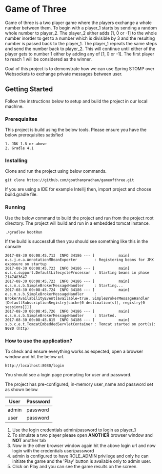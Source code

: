# Game of Three

Game of three is a two player game where the players exchange a whole number between them.
To begin with a player_1 starts by sending a random whole number to player_2. The player_2 either adds [1, 0 or -1]
to the whole number inorder to get to a number which is divisible by 3 and the resulting number is passed back to the
player_1. The player_1 repeats the same steps and send the number back to player_2. This will continue until either of
the player gets to number 1 either by adding any of [1, 0 or -1]. The first player to reach 1 will be considered
as the winner.

Goal of this project is to demonstrate how we can use Spring STOMP over Websockets to exchange private messages
between user.

## Getting Started

Follow the instructions below to setup and build the project in our local machine.

### Prerequisites

This project is build using the below tools. Please ensure you have the below prerequisites satisfied

```
1. JDK 1.8 or above
2. Gradle 4.1
```

### Installing

Clone and run the project using below commands.
```
git clone https://github.com/gouthampradhan/gameofthree.git

```
If you are using a IDE for example Intellij then, import project and choose build.gradle file.

### Running

Use the below command to build the project and run from the project root directory.
The project will build and run in a embedded tomcat instance.

```
./gradlew bootRun

```

If the build is successfull then you should see something like this in the console

```
2017-08-30 00:08:45.713  INFO 34186 --- [           main] o.s.j.e.a.AnnotationMBeanExporter        : Registering beans for JMX exposure on startup
2017-08-30 00:08:45.723  INFO 34186 --- [           main] o.s.c.support.DefaultLifecycleProcessor  : Starting beans in phase 2147483647
2017-08-30 00:08:45.723  INFO 34186 --- [           main] o.s.m.s.b.SimpleBrokerMessageHandler     : Starting...
2017-08-30 00:08:45.724  INFO 34186 --- [           main] o.s.m.s.b.SimpleBrokerMessageHandler     : BrokerAvailabilityEvent[available=true, SimpleBrokerMessageHandler [DefaultSubscriptionRegistry[cache[0 destination(s)], registry[0 sessions]]]]
2017-08-30 00:08:45.726  INFO 34186 --- [           main] o.s.m.s.b.SimpleBrokerMessageHandler     : Started.
2017-08-30 00:08:45.815  INFO 34186 --- [           main] s.b.c.e.t.TomcatEmbeddedServletContainer : Tomcat started on port(s): 8080 (http)
```


### How to use the application?

To check and ensure everything works as expected, open a browser window and hit the below url.

```
http://localhost:8080/login

```

You should see a login page prompting for user and password.

The project has pre-configured, in-memory user_name and password set as shown below.

| User | Password |
| --- | --- |
| admin | password |
| user | password |

1. Use the login credentials admin/password to login as player_1
2. To simulate a two player please open **ANOTHER** browser window and **NOT** another tab
3. Now in the other browser window again hit the above login url and now login with the credentials user/password
4. admin is configured to have ROLE_ADMIN privilege and only he can initiate the game and the 'Play' button
 is available only to admin user.
5. Click on Play and you can see the game results on the screen.

